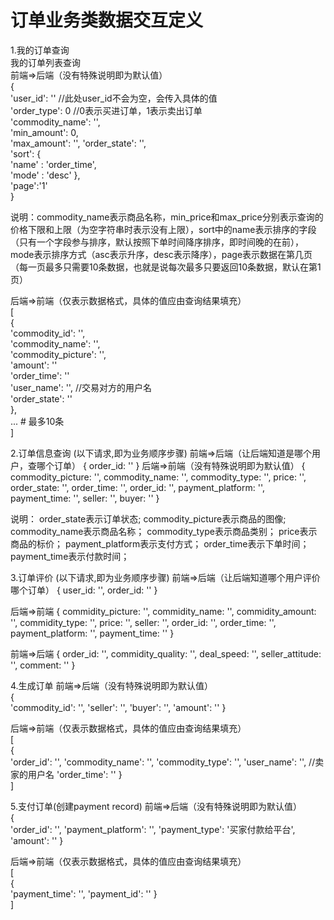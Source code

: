 # 订单业务类数据交互定义  
1.我的订单查询  
我的订单列表查询  
前端=>后端（没有特殊说明即为默认值）  
{  
    'user_id': '' //此处user_id不会为空，会传入具体的值  
    'order_type': 0 //0表示买进订单，1表示卖出订单  
    'commodity_name': '',  
    'min_amount': 0,  
    'max_amount': '',
    'order_state': '',  
    'sort': {  
        'name' : 'order_time',  
        'mode' : 'desc' 
    },  
    'page':'1'  
}  
  
说明：commodity_name表示商品名称，min_price和max_price分别表示查询的价格下限和上限（为空字符串时表示没有上限），sort中的name表示排序的字段（只有一个字段参与排序，默认按照下单时间降序排序，即时间晚的在前），mode表示排序方式（asc表示升序，desc表示降序），page表示数据在第几页（每一页最多只需要10条数据，也就是说每次最多只要返回10条数据，默认在第1页）  
  
后端=>前端（仅表示数据格式，具体的值应由查询结果填充）  
[  
    {  
        'commodity_id': '',  
        'commodity_name': '',  
        'commodity_picture': '',  
        'amount': ''  
        'order_time': ''  
        'user_name': '', //交易对方的用户名  
        'order_state': ''  
    },  
    ... # 最多10条  
]  


2.订单信息查询  (以下请求,即为业务顺序步骤)
前端=>后端（让后端知道是哪个用户，查哪个订单）
{
    order_id: ''
}
后端=>前端（没有特殊说明即为默认值）
{
    commodity_picture: '',
    commodity_name: '',
    commodity_type: '',
    price: '',
    order_state: '',
    order_time: '',
    order_id: '',
    payment_platform: '',
    payment_time: '', 
    seller: '',
    buyer: ''
}

说明：
      order_state表示订单状态;
      commodity_picture表示商品的图像;
      commodity_name表示商品名称；
      commodity_type表示商品类别；
      price表示商品的标价；
      payment_platform表示支付方式；
      order_time表示下单时间；
      payment_time表示付款时间；


3.订单评价   (以下请求,即为业务顺序步骤)
前端=>后端（让后端知道哪个用户评价哪个订单）
{
    user_id: '',
    order_id: ''
}

后端=>前端
{
    commidity_picture: '',
    commidity_name: '',
    commidity_amount: '',
    commidity_type: '',
    price: '',
    seller: '',
    order_id: '',
    order_time: '',
    payment_platform: '',
    payment_time: ''
}

前端=>后端
{
    order_id: '',
    commidity_quality: '',
    deal_speed: '',
    seller_attitude: '',
    comment: ''
}

4.生成订单
前端=>后端（没有特殊说明即为默认值）  
{  
        'commodity_id': '',
        'seller': '',
        'buyer': '',
        'amount': ''
}

后端=>前端（仅表示数据格式，具体的值应由查询结果填充）  
[  
    {   
        'order_id': '',
        'commodity_name': '',
        'commodity_type': '', 
        'user_name': '', //卖家的用户名
        'order_time': ''
    }  
]  

5.支付订单(创建payment record)
前端=>后端（没有特殊说明即为默认值）  
{  
        'order_id': '',
        'payment_platform': '',
        'payment_type': '买家付款给平台',
        'amount': ''
}

后端=>前端（仅表示数据格式，具体的值应由查询结果填充）  
[  
    {   
        'payment_time': '',
        'payment_id': ''
    }  
]  